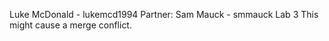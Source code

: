 Luke McDonald - lukemcd1994
Partner:
  Sam Mauck - smmauck
Lab 3
This might cause a merge conflict.
